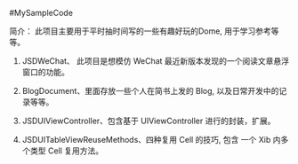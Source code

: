 #MySampleCode

简介： 此项目主要用于平时抽时间写的一些有趣好玩的Dome, 用于学习参考等等。 

1. JSDWeChat、 此项目是想模仿 WeChat 最近新版本发现的一个阅读文章悬浮窗口的功能。

2. BlogDocument、里面存放一些个人在简书上发的 Blog, 以及日常开发中的记录等等。

3. JSDUIViewController、包含基于 UIViewController 进行的封装，扩展。

4. JSDUITableViewReuseMethods、四种复用 Cell 的技巧, 包含 一个 Xib 内多个类型 Cell 复用方法。 

